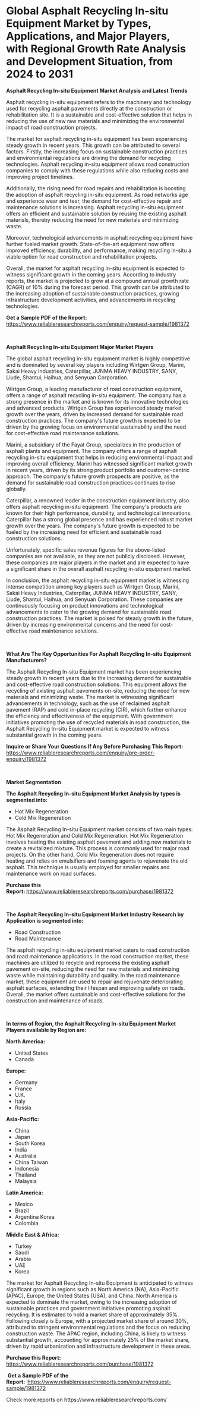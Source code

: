 <p><h1>Global Asphalt Recycling In-situ Equipment Market by Types, Applications, and Major Players, with Regional Growth Rate Analysis and Development Situation, from 2024 to 2031</h1></p><p><strong>Asphalt Recycling In-situ Equipment Market Analysis and Latest Trends</strong></p>
<p><p>Asphalt recycling in-situ equipment refers to the machinery and technology used for recycling asphalt pavements directly at the construction or rehabilitation site. It is a sustainable and cost-effective solution that helps in reducing the use of new raw materials and minimizing the environmental impact of road construction projects.</p><p>The market for asphalt recycling in-situ equipment has been experiencing steady growth in recent years. This growth can be attributed to several factors. Firstly, the increasing focus on sustainable construction practices and environmental regulations are driving the demand for recycling technologies. Asphalt recycling in-situ equipment allows road construction companies to comply with these regulations while also reducing costs and improving project timelines.</p><p>Additionally, the rising need for road repairs and rehabilitation is boosting the adoption of asphalt recycling in-situ equipment. As road networks age and experience wear and tear, the demand for cost-effective repair and maintenance solutions is increasing. Asphalt recycling in-situ equipment offers an efficient and sustainable solution by reusing the existing asphalt materials, thereby reducing the need for new materials and minimizing waste.</p><p>Moreover, technological advancements in asphalt recycling equipment have further fueled market growth. State-of-the-art equipment now offers improved efficiency, durability, and performance, making recycling in-situ a viable option for road construction and rehabilitation projects.</p><p>Overall, the market for asphalt recycling in-situ equipment is expected to witness significant growth in the coming years. According to industry reports, the market is projected to grow at a compound annual growth rate (CAGR) of 10% during the forecast period. This growth can be attributed to the increasing adoption of sustainable construction practices, growing infrastructure development activities, and advancements in recycling technologies.</p></p>
<p><strong>Get a Sample PDF of the Report:&nbsp;</strong> <a href="https://www.reliableresearchreports.com/enquiry/request-sample/1981372">https://www.reliableresearchreports.com/enquiry/request-sample/1981372</a></p>
<p>&nbsp;</p>
<p><strong>Asphalt Recycling In-situ Equipment Major Market Players</strong></p>
<p><p>The global asphalt recycling in-situ equipment market is highly competitive and is dominated by several key players including Wirtgen Group, Marini, Sakai Heavy Industries, Caterpillar, JUNMA HEAVY INDUSTRY, SANY, Liude, Shantui, Haihua, and Senyuan Corporation.</p><p>Wirtgen Group, a leading manufacturer of road construction equipment, offers a range of asphalt recycling in-situ equipment. The company has a strong presence in the market and is known for its innovative technologies and advanced products. Wirtgen Group has experienced steady market growth over the years, driven by increased demand for sustainable road construction practices. The company's future growth is expected to be driven by the growing focus on environmental sustainability and the need for cost-effective road maintenance solutions. </p><p>Marini, a subsidiary of the Fayat Group, specializes in the production of asphalt plants and equipment. The company offers a range of asphalt recycling in-situ equipment that helps in reducing environmental impact and improving overall efficiency. Marini has witnessed significant market growth in recent years, driven by its strong product portfolio and customer-centric approach. The company's future growth prospects are positive, as the demand for sustainable road construction practices continues to rise globally.</p><p>Caterpillar, a renowned leader in the construction equipment industry, also offers asphalt recycling in-situ equipment. The company's products are known for their high performance, durability, and technological innovations. Caterpillar has a strong global presence and has experienced robust market growth over the years. The company's future growth is expected to be fueled by the increasing need for efficient and sustainable road construction solutions.</p><p>Unfortunately, specific sales revenue figures for the above-listed companies are not available, as they are not publicly disclosed. However, these companies are major players in the market and are expected to have a significant share in the overall asphalt recycling in-situ equipment market.</p><p>In conclusion, the asphalt recycling in-situ equipment market is witnessing intense competition among key players such as Wirtgen Group, Marini, Sakai Heavy Industries, Caterpillar, JUNMA HEAVY INDUSTRY, SANY, Liude, Shantui, Haihua, and Senyuan Corporation. These companies are continuously focusing on product innovations and technological advancements to cater to the growing demand for sustainable road construction practices. The market is poised for steady growth in the future, driven by increasing environmental concerns and the need for cost-effective road maintenance solutions.</p></p>
<p>&nbsp;</p>
<p><strong>What Are The Key Opportunities For Asphalt Recycling In-situ Equipment Manufacturers?</strong></p>
<p><p>The Asphalt Recycling In-situ Equipment market has been experiencing steady growth in recent years due to the increasing demand for sustainable and cost-effective road construction solutions. This equipment allows the recycling of existing asphalt pavements on-site, reducing the need for new materials and minimizing waste. The market is witnessing significant advancements in technology, such as the use of reclaimed asphalt pavement (RAP) and cold in-place recycling (CIR), which further enhance the efficiency and effectiveness of the equipment. With government initiatives promoting the use of recycled materials in road construction, the Asphalt Recycling In-situ Equipment market is expected to witness substantial growth in the coming years.</p></p>
<p><strong>Inquire or Share Your Questions If Any Before Purchasing This Report:</strong> <a href="https://www.reliableresearchreports.com/enquiry/pre-order-enquiry/1981372">https://www.reliableresearchreports.com/enquiry/pre-order-enquiry/1981372</a></p>
<p>&nbsp;</p>
<p><strong>Market Segmentation</strong></p>
<p><strong>The Asphalt Recycling In-situ Equipment Market Analysis by types is segmented into:</strong></p>
<p><ul><li>Hot Mix Regeneration</li><li>Cold Mix Regeneration</li></ul></p>
<p><p>The Asphalt Recycling In-situ Equipment market consists of two main types: Hot Mix Regeneration and Cold Mix Regeneration. Hot Mix Regeneration involves heating the existing asphalt pavement and adding new materials to create a revitalized mixture. This process is commonly used for major road projects. On the other hand, Cold Mix Regeneration does not require heating and relies on emulsifiers and foaming agents to rejuvenate the old asphalt. This technique is usually employed for smaller repairs and maintenance work on road surfaces.</p></p>
<p><strong>Purchase this Report:&nbsp;</strong><a href="https://www.reliableresearchreports.com/purchase/1981372">https://www.reliableresearchreports.com/purchase/1981372</a></p>
<p>&nbsp;</p>
<p><strong>The Asphalt Recycling In-situ Equipment Market Industry Research by Application is segmented into:</strong></p>
<p><ul><li>Road Construction</li><li>Road Maintenance</li></ul></p>
<p><p>The asphalt recycling in-situ equipment market caters to road construction and road maintenance applications. In the road construction market, these machines are utilized to recycle and reprocess the existing asphalt pavement on-site, reducing the need for new materials and minimizing waste while maintaining durability and quality. In the road maintenance market, these equipment are used to repair and rejuvenate deteriorating asphalt surfaces, extending their lifespan and improving safety on roads. Overall, the market offers sustainable and cost-effective solutions for the construction and maintenance of roads.</p></p>
<p>&nbsp;</p>
<p><strong>In terms of Region, the Asphalt Recycling In-situ Equipment Market Players available by Region are:</strong></p>
<p>
    <p> <strong> North America: </strong>
        <ul>
            <li>United States</li>
            <li>Canada</li>
        </ul>
        </p> 
    <p> <strong> Europe: </strong>
        <ul>
            <li>Germany</li>
            <li>France</li>
            <li>U.K.</li>
            <li>Italy</li>
            <li>Russia</li>
        </ul>
        </p> 
    <p> <strong> Asia-Pacific: </strong>
        <ul>
            <li>China</li>
            <li>Japan</li>
            <li>South Korea</li>
            <li>India</li>
            <li>Australia</li>
            <li>China Taiwan</li>
            <li>Indonesia</li>
            <li>Thailand</li>
            <li>Malaysia</li>
        </ul>
        </p> 
    <p> <strong> Latin America: </strong>
        <ul>
            <li>Mexico</li>
            <li>Brazil</li>
            <li>Argentina Korea</li>
            <li>Colombia</li>
        </ul>
        </p> 
    <p> <strong> Middle East & Africa: </strong>
        <ul>
            <li>Turkey</li>
            <li>Saudi</li>
            <li>Arabia</li>
            <li>UAE</li>
            <li>Korea</li>
        </ul>
    </p>
    </p>
<p><p>The market for Asphalt Recycling In-situ Equipment is anticipated to witness significant growth in regions such as North America (NA), Asia-Pacific (APAC), Europe, the United States (USA), and China. North America is expected to dominate the market, owing to the increasing adoption of sustainable practices and government initiatives promoting asphalt recycling. It is estimated to hold a market share of approximately 35%. Following closely is Europe, with a projected market share of around 30%, attributed to stringent environmental regulations and the focus on reducing construction waste. The APAC region, including China, is likely to witness substantial growth, accounting for approximately 25% of the market share, driven by rapid urbanization and infrastructure development in these areas.</p></p>
<p><strong>Purchase this Report: </strong><a href="https://www.reliableresearchreports.com/purchase/1981372">https://www.reliableresearchreports.com/purchase/1981372</a></p>
<p>&nbsp;<strong>Get a Sample PDF of the Report:&nbsp;&nbsp;</strong><a href="https://www.reliableresearchreports.com/enquiry/request-sample/1981372">https://www.reliableresearchreports.com/enquiry/request-sample/1981372</a></p>
<p><strong></strong></p>
<p>Check more reports on https://www.reliableresearchreports.com/</p>